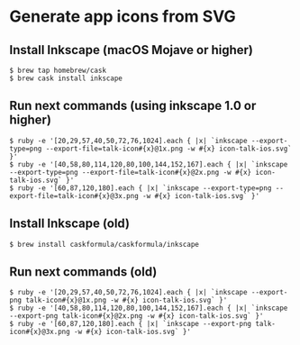 # Generate app icons from SVG

## Install Inkscape (macOS Mojave or higher)

```
$ brew tap homebrew/cask
$ brew cask install inkscape
```

## Run next commands (using inkscape 1.0 or higher)

```
$ ruby -e '[20,29,57,40,50,72,76,1024].each { |x| `inkscape --export-type=png --export-file=talk-icon#{x}@1x.png -w #{x} icon-talk-ios.svg` }'
$ ruby -e '[40,58,80,114,120,80,100,144,152,167].each { |x| `inkscape --export-type=png --export-file=talk-icon#{x}@2x.png -w #{x} icon-talk-ios.svg` }'
$ ruby -e '[60,87,120,180].each { |x| `inkscape --export-type=png --export-file=talk-icon#{x}@3x.png -w #{x} icon-talk-ios.svg` }'
```

## Install Inkscape (old)

```
$ brew install caskformula/caskformula/inkscape
```

## Run next commands (old)

```
$ ruby -e '[20,29,57,40,50,72,76,1024].each { |x| `inkscape --export-png talk-icon#{x}@1x.png -w #{x} icon-talk-ios.svg` }'
$ ruby -e '[40,58,80,114,120,80,100,144,152,167].each { |x| `inkscape --export-png talk-icon#{x}@2x.png -w #{x} icon-talk-ios.svg` }'
$ ruby -e '[60,87,120,180].each { |x| `inkscape --export-png talk-icon#{x}@3x.png -w #{x} icon-talk-ios.svg` }'
```
